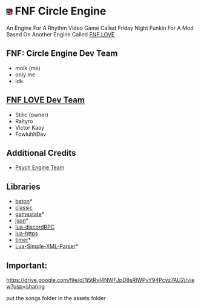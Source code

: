 # ![](art/icon.png) FNF Circle Engine

An Engine For A Rhythm Video Game Called Friday Night Funkin For A Mod Based On Another Engine Called [FNF LOVE](https://github.com/Stilic/FNF-LOVE)

## FNF: Circle Engine Dev Team
- molk (me)
- only me
- idk

## [FNF LOVE Dev Team](https://github.com/Stilic/FNF-LOVE)

- Stilic (owner)
- Raltyro
- Victor Kaoy
- FowluhhDev

## Additional Credits
- [Psych Engine Team](https://github.com/ShadowMario/FNF-PsychEngine)

## Libraries

- [baton](https://github.com/tesselode/baton)\*
- [classic](https://github.com/rxi/classic)
- [gamestate](https://github.com/vrld/hump/blob/master/gamestate.lua)\*
- [json](https://github.com/actboy168/json.lua)\*
- [lua-discordRPC](https://github.com/pfirsich/lua-discordRPC)
- [lua-https](https://github.com/love2d/lua-https)
- [timer](https://github.com/vrld/hump/blob/master/timer.lua)\*
- [Lua-Simple-XML-Parser](https://github.com/Cluain/Lua-Simple-XML-Parser)\*

## Important: 
https://drive.google.com/file/d/1j5tRvI4NWFJpD8sRlWPvY94Pcvz7AU2j/view?usp=sharing

put the songs folder in the assets folder
